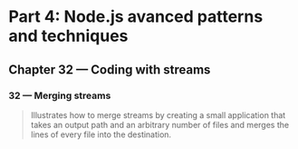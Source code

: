 # Part 4: Node.js avanced patterns and techniques
## Chapter 32 &mdash; Coding with streams
### 32 &mdash; Merging streams
> Illustrates how to merge streams by creating a small application that takes an output path and an arbitrary number of files and merges the lines of every file into the destination.

